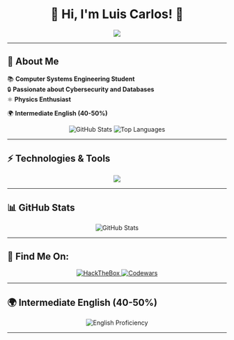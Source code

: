 <h1 align="center">🚀 Hi, I'm Luis Carlos! 👋</h1>

<p align="center">
  <img src="https://readme-typing-svg.herokuapp.com?color=%2336BCF7&size=22&center=true&vCenter=true&width=600&lines=Computer+Systems+Engineering+Student;Passionate+about+Cybersecurity+and+Databases;Developer+with+Python%2C+JS%2C+SQL+and+more"/>
</p>

---

## 🎯 About Me

📚 **Computer Systems Engineering Student**  
🔒 **Passionate about Cybersecurity and Databases**  
⚛️ **Physics Enthusiast**  
 

🌍 **Intermediate English (40-50%)**  

<p align="center">
  <img src="https://github-readme-stats.vercel.app/api?username=TU_USUARIO&show_icons=true&theme=dark&hide_border=true" alt="GitHub Stats"/>
  <img src="https://github-readme-stats.vercel.app/api/top-langs/?username=TU_USUARIO&layout=compact&theme=dark&hide_border=true" alt="Top Languages"/>
</p>

---

## ⚡ Technologies & Tools

<p align="center">
 <img src="https://skillicons.dev/icons?i=python,html,css,js,mysql,c,java&theme=dark" />
</p>

---

## 📊 GitHub Stats

<p align="center">
  <img src="https://github-readme-stats.vercel.app/api?username=TU_USUARIO&show_icons=true&theme=dark&hide_border=true" alt="GitHub Stats"/>
</p>

---

## 🔗 Find Me On:

<p align="center">
  <a href="https://www.hackthebox.com/">
    <img src="https://img.shields.io/badge/HackTheBox-111111?style=for-the-badge&logo=hackthebox&logoColor=green" alt="HackTheBox"/>
  </a>
  <a href="https://www.codewars.com/">
    <img src="https://img.shields.io/badge/Codewars-B1361E?style=for-the-badge&logo=codewars&logoColor=white" alt="Codewars"/>
  </a>
</p>

---

## 🌍 Intermediate English (40-50%)

<p align="center">
  <img src="https://img.shields.io/badge/English-50%25-36BCF7?style=for-the-badge&logo=googletranslate&logoColor=white" alt="English Proficiency"/>
</p>


---


